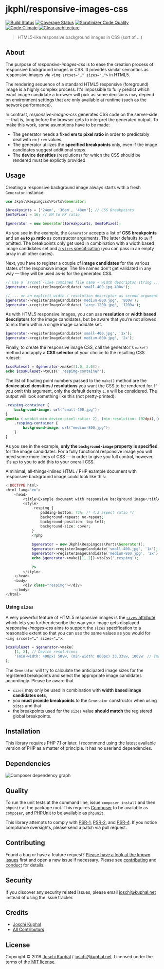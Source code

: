 # jkphl/responsive-images-css

[![Build Status][travis-image]][travis-url] [![Coverage Status][coveralls-image]][coveralls-url] [![Scrutinizer Code Quality][scrutinizer-image]][scrutinizer-url] [![Code Climate][codeclimate-image]][codeclimate-url]  [![Clear architecture][clear-architecture-image]][clear-architecture-url]

> HTML5-like responsive background images in CSS (sort of …)

## About

The purpose of *responsive-images-css* is to ease the creation process of responsive background images in CSS. It provides similar semantics as responsive images via `<img srcset="…" sizes="…">` in HTML5.

The rendering sequence of a standard HTML5 responsive (foreground) image is a highly complex process. It's impossible to fully predict which exact image candidate a browser will pick as some decisions may depend on environment settings that are only available at runtime (such as the network performance).

In contrast, *responsive-images-css* generates CSS code on the server-side — that is, long before the browser gets to interpret the generated output. To make this work, some asumptions have to be made:

* The generator needs a fixed **em to pixel ratio** in order to predictably deal with `em` / `rem` values.
* The generator utilizes the **specified breakpoints** only, even if the image candidates suggest additional steps.
* The **device densities** (resolutions) for which the CSS should be rendered must be explictly provided.

## Usage

Creating a responsive background image always starts with a fresh `Generator` instance:

```php
use Jkphl\Respimgcss\Ports\Generator;

$breakpoints = ['24em', '36em', '48em']; // CSS Breakpoints 
$emToPixel = 16; // EM to PX ratio

$generator = new Generator($breakpoints, $emToPixel);
```

As you see in the example, the `Generator` accepts a list of **CSS breakpoints** and an **`em` to `px` ratio** as constructor arguments. The latter defaults to `16` if omitted. The breakpoints only get used in combination with a width based image candidates set and [a `sizes` specification](#using-sizes) (you can pass in an empty array in all other cases).

Next, you have to register a couple of **image candidates** for the various states of the responsive image. The file names don't get validated in any way — they will be used as-is for the generated CSS.

```php
// Use a `srcset`-like combined file name + width descriptor string ...
$generator->registerImageCandidate('small-400.jpg 400w');

// ... or an explicit width / resolution descriptor as second argument
$generator->registerImageCandidate('medium-800.jpg', '800w');
$generator->registerImageCandidate('large-1200.jpg', '1200w');
```   

As with HTML5 responsive images, you can use **resolution** or **width based descriptors** for the image candidates, but be aware that you're not allowed to mix them within a single image candidate set.


```php
$generator->registerImageCandidate('small-400.jpg', '1x');
$generator->registerImageCandidate('medium-800.jpg', '2x');
```

Finally, to create the responsive image CSS, call the generator's `make()` method and apply a **CSS selector** of your choice to the resulting CSS ruleset:

```php
$cssRuleset = $generator->make([1.0, 2.0]);
echo $cssRuleset->toCss('.respimg-container');
```

The list of floating point numbers passed to the `make()` method are the **device pixel densities / resolutions** you want the CSS to be rendered for. If you omit this argument, only the default density `1.0` will be considered. The output will look something like this (not pretty-printed):

```css
.respimg-container {
    background-image: url("small-400.jpg");
}
@media (-webkit-min-device-pixel-ratio: 2), (min-resolution: 192dpi),(min-resolution: 2ddpx) {
    .respimg-container {
        background-image: url("medium-800.jpg");
    }
}
```

As you see in the example, **only the `background-image` property is specified** for the image candidates. For a fully functional responsive image you will need some more lines of CSS — in order to give you full control, however, it's up to you to add this to your overall CSS.

A minimal, all-things-inlined HTML / PHP example document with responsive background image could look like this:

```php
<!DOCTYPE html>
<html lang="en">
    <head>
        <title>Example document with responsive background image</title>
        <style>
            .respimg {
                padding-bottom: 75%; /* 4:3 aspect ratio */
                background-repeat: no-repeat;
                background-position: top left;
                background-size: cover;
            }
            <?php
            
            $generator = new Jkphl\Respimgcss\Ports\Generator();
            $generator->registerImageCandidate('small-400.jpg', '1x');
            $generator->registerImageCandidate('medium-800.jpg', '2x');
            echo $generator->make([1, 2])->toCss('.respimg');
            
            ?>
        </style>
    </head>
    <body>
        <div class="respimg"></div>
    </body>
</html>
```

### Using `sizes`

A very powerful feature of HTML5 responsive images is the [`sizes` attribute](http://w3c.github.io/html/semantics-embedded-content.html#ref-for-viewport-based-selection%E2%91%A0) which lets you further describe the way your image gets displayed. *responsive-images-css* aims to support the `sizes` specification to a reasonable extent so that you can use the same values as you would for `<img srcset="…" sizes="…">`:

```php
$cssRuleset = $generator->make(
    [1, 2], // Device resolutions
    '(min-width: 400px) 50vw, (min-width: 800px) 33.33vw, 100vw' // Image sizes
);
```

The `Generator` will try to calculate the anticipated image sizes for the registered breakpoints and select the appropriate image candidates accordingly. Please be aware that

* `sizes` may only be used in combination with **width based image candidates sets**,
* you **must provide breakpoints** to the `Generator` constructor when using `sizes` and that
* the breakpoints used for the `sizes` value **should match** the registered global breakpoints. 

## Installation

This library requires PHP 7.1 or later. I recommend using the latest available version of PHP as a matter of principle. It has no userland dependencies.

## Dependencies

![Composer dependency graph](https://rawgit.com/jkphl/responsive-images-css/master/doc/dependencies.svg)

## Quality

To run the unit tests at the command line, issue `composer install` and then `phpunit` at the package root. This requires [Composer](http://getcomposer.org/) to be available as `composer`, and [PHPUnit](http://phpunit.de/manual/) to be available as `phpunit`.

This library attempts to comply with [PSR-1][], [PSR-2][], and [PSR-4][]. If you notice compliance oversights, please send a patch via pull request.

## Contributing

Found a bug or have a feature request? [Please have a look at the known issues](https://github.com/jkphl/responsive-images-css/issues) first and open a new issue if necessary. Please see [contributing](CONTRIBUTING.md) and [conduct](CONDUCT.md) for details.

## Security

If you discover any security related issues, please email joschi@kuphal.net instead of using the issue tracker.

## Credits

- [Joschi Kuphal][author-url]
- [All Contributors](../../contributors)

## License

Copyright © 2018 [Joschi Kuphal][author-url] / joschi@kuphal.net. Licensed under the terms of the [MIT license](LICENSE).


[travis-image]: https://secure.travis-ci.org/jkphl/responsive-images-css.svg
[travis-url]: https://travis-ci.org/jkphl/responsive-images-css
[coveralls-image]: https://coveralls.io/repos/jkphl/responsive-images-css/badge.svg?branch=master&service=github
[coveralls-url]: https://coveralls.io/github/jkphl/responsive-images-css?branch=master
[scrutinizer-image]: https://scrutinizer-ci.com/g/jkphl/responsive-images-css/badges/quality-score.png?b=master
[scrutinizer-url]: https://scrutinizer-ci.com/g/jkphl/responsive-images-css/?branch=master
[codeclimate-image]: https://lima.codeclimate.com/github/jkphl/responsive-images-css/badges/gpa.svg
[codeclimate-url]: https://lima.codeclimate.com/github/jkphl/responsive-images-css

[clear-architecture-image]: https://img.shields.io/badge/Clear%20Architecture-%E2%9C%94-brightgreen.svg
[clear-architecture-url]: https://github.com/jkphl/clear-architecture
[author-url]: https://jkphl.is
[PSR-1]: https://github.com/php-fig/fig-standards/blob/master/accepted/PSR-1-basic-coding-standard.md
[PSR-2]: https://github.com/php-fig/fig-standards/blob/master/accepted/PSR-2-coding-style-guide.md
[PSR-4]: https://github.com/php-fig/fig-standards/blob/master/accepted/PSR-4-autoloader.md
